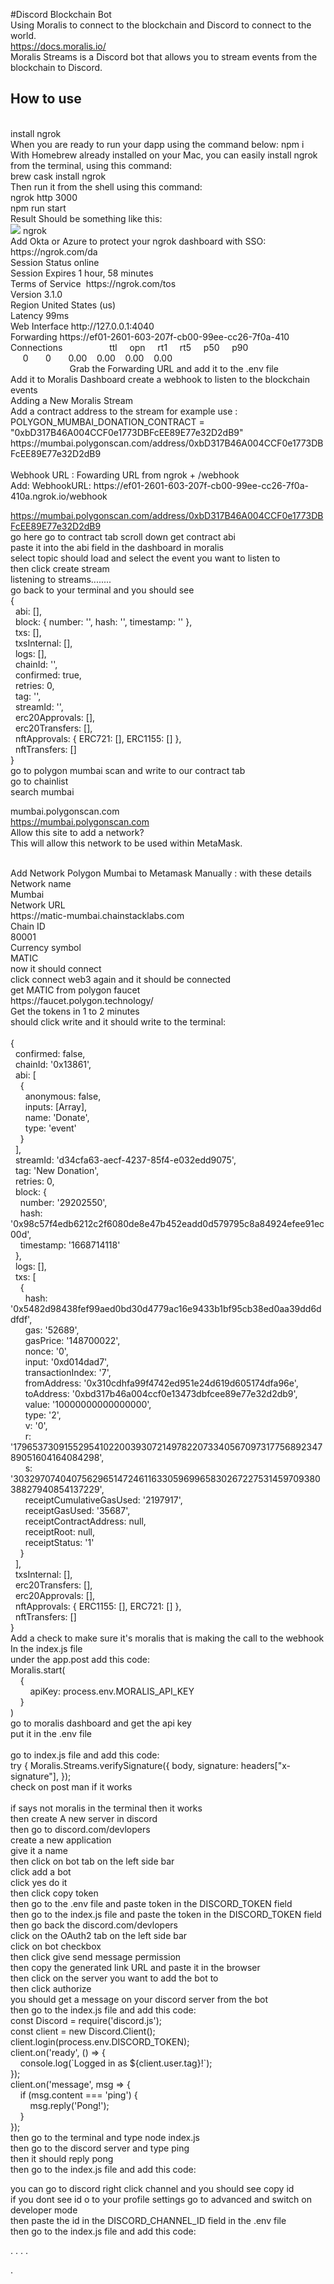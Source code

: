 #Discord Blockchain Bot
<br/>
Using Moralis to connect to the blockchain and Discord to connect to the world. 
<br/>
 https://docs.moralis.io/
 <br/>
Moralis Streams is a Discord bot that allows you to stream events from the blockchain to Discord.
<br/>
## How to use
<br/>
install ngrok 
<br/>
When you are ready to run your dapp using the command below:
npm i
<br/>
With Homebrew already installed on your Mac, you can easily install ngrok from the terminal, using this command: <br/>
brew cask install ngrok <br/>
Then run it from the shell using this command: <br/>
ngrok http 3000<br/> 
npm run start <br/>
Result Should be something like this: <br/> 
<img src="./assets/ngrok-terminal">
ngrok <br/>
Add Okta or Azure to protect your ngrok dashboard with SSO: <br/>
https://ngrok.com/da <br/> 
Session Status online <br/> 
Session Expires 1 hour, 58 minutes <br/>
Terms of Service  https://ngrok.com/tos <br/>
Version 3.1.0 <br/>
Region United States (us) <br/>
Latency 99ms <br/>
Web Interface http://127.0.0.1:4040   <br/>
Forwarding https://ef01-2601-603-207f-cb00-99ee-cc26-7f0a-410 <br/>
Connections                   ttl     opn     rt1     rt5     p50     p90 <br/>  
                               0       0       0.00    0.00    0.00    0.00  <br/>                       
Grab the Forwarding URL and add it to the .env file <br/>
Add it to Moralis Dashboard create a webhook to listen to the blockchain events <br/>
Adding a New Moralis Stream
<br/>
Add a contract address to the stream for example use :
<br/>
POLYGON_MUMBAI_DONATION_CONTRACT = "0xbD317B46A004CCF0e1773DBFcEE89E77e32D2dB9" 
<br/>
https://mumbai.polygonscan.com/address/0xbD317B46A004CCF0e1773DBFcEE89E77e32D2dB9
<br/>
                                    
<br/>
Webhook URL : Fowarding URL from ngrok + /webhook
<br/>
Add: WebhookURL: https://ef01-2601-603-207f-cb00-99ee-cc26-7f0a-410a.ngrok.io/webhook
<br/>

https://mumbai.polygonscan.com/address/0xbD317B46A004CCF0e1773DBFcEE89E77e32D2dB9
<br/>
go here go to contract tab scroll down get contract abi
<br/>
paste it into the abi field in the dashboard in moralis
<br/>
select topic should load and select the event you want to listen to
<br/>
then click create stream
<br/>
listening to streams........
<br/>
go back to your terminal and you should see 
<br/>
{
<br/>
  abi: [],
  <br/>
  block: { number: '', hash: '', timestamp: '' },
  <br/>
  txs: [],
  <br/>
  txsInternal: [],
  <br/>
  logs: [],
  <br/>
  chainId: '',
  <br/>
  confirmed: true,
  <br/>
  retries: 0,
  <br/>
  tag: '',
  <br/>
  streamId: '',
  <br/>
  erc20Approvals: [],
  <br/>
  erc20Transfers: [],
  <br/>
  nftApprovals: { ERC721: [], ERC1155: [] },
  <br/>
  nftTransfers: []
  <br/>
}
<br/>
go to polygon mumbai scan and write to our contract tab
<br/>
go to chainlist 
<br/>
search mumbai
<br/>

mumbai.polygonscan.com
<br/>
https://mumbai.polygonscan.com
<br/>
Allow this site to add a network?
<br/>
This will allow this network to be used within MetaMask.
<br/>

<br/>
Add Network Polygon Mumbai to Metamask Manually : with these details 
<br/>
Network name
<br/>
Mumbai
<br/>
Network URL
<br/>
https://matic-mumbai.chainstacklabs.com
<br/>
Chain ID
<br/>
80001
<br/>
Currency symbol
<br/>
MATIC
<br/>
now it should connect
<br/>
click connect web3 again and it should be connected 
<br/>
get MATIC from polygon faucet 
<br/>
https://faucet.polygon.technology/
<br/>
Get the tokens in 1 to 2 minutes
<br/>
should click write and it should write to the terminal:
<br/>
<br/>
{
<br/>
  confirmed: false,
  <br/>
  chainId: '0x13861',
  <br/>
  abi: [
  <br/>
    {
    <br/>
      anonymous: false,
      <br/>
      inputs: [Array],
      <br/>
      name: 'Donate',
      <br/>
      type: 'event'
      <br/>
    }
    <br/>
  ],
  <br/>
  streamId: 'd34cfa63-aecf-4237-85f4-e032edd9075',
  <br/>
  tag: 'New Donation',
  <br/>
  retries: 0,
  <br/>
  block: {
  <br/>
    number: '29202550',
    <br/>
    hash: '0x98c57f4edb6212c2f6080de8e47b452eadd0d579795c8a84924efee91ec00d',
    <br/>
    timestamp: '1668714118'<br/>
  },<br/>
  logs: [],
  <br/>
  txs: [
  <br/>
    {
    <br/>
      hash: '0x5482d98438fef99aed0bd30d4779ac16e9433b1bf95cb38ed0aa39dd6ddfdf',
      <br/>
      gas: '52689',
      <br/>
      gasPrice: '148700022',
      <br/>
      nonce: '0',
      <br/>
      input: '0xd014dad7',
      <br/>
      transactionIndex: '7',
      <br/>
      fromAddress: '0x310cdhfa99f4742ed951e24d619d605174dfa96e',
      <br/>
      toAddress: '0xbd317b46a004ccf0e13473dbfcee89e77e32d2db9',
      <br/>
      value: '10000000000000000',
      <br/>
      type: '2',
      <br/>
      v: '0',
      <br/>
      r: '17965373091552954102200393072149782207334056709731775689234789051604164084298',
      <br/>
      s: '3032970740407562965147246116330596996583026722753145970938038827940854137229',
      <br/>
      receiptCumulativeGasUsed: '2197917',
      <br/>
      receiptGasUsed: '35687',
      <br/>
      receiptContractAddress: null,
      <br/>
      receiptRoot: null,
      <br/>
      receiptStatus: '1'
      <br/>
    }
    <br/>
  ],
  <br/>
  txsInternal: [],
  <br/>
  erc20Transfers: [],
  <br/>
  erc20Approvals: [],
  <br/>
  nftApprovals: { ERC1155: [], ERC721: [] },
  <br/>
  nftTransfers: []
  <br/>
}
<br/>
Add a check to make sure it's moralis that is making the call to the webhook
<br/>
In the index.js file 
<br/>
under the app.post add this code:
<br/>
Moralis.start(
<br/>
    {
    <br/>
        apiKey: process.env.MORALIS_API_KEY
        <br/>
    } <br/>
) <br/>
go to moralis dashboard and get the api key <br/>
put it in the .env file <br/>
<br/>
go to index.js file and add this code: <br/>
  try {
    Moralis.Streams.verifySignature({
      body,
      signature: headers["x-signature"],
    });
<br/>
check on post man if it works <br/>
<br/>   
if says not moralis in the terminal then it works  <br/>
then create A new server in discord <br/>
then go to discord.com/devlopers <br/>
create a new application <br/>
give it a name <br/>
then click on bot tab on the left side bar <br/>
click add a bot <br/>
click yes do it <br/>
then click copy token <br/>
then go to the .env file and paste token in the DISCORD_TOKEN field <br/>
then go to the index.js file and paste the token in the DISCORD_TOKEN field <br/>
then go back the discord.com/devlopers <br/>
click on the OAuth2 tab on the left side bar <br/>
click on bot checkbox <br/>
then click give send message permission <br/>
then copy the generated link URL and paste it in the browser <br/>
then click on the server you want to add the bot to <br/>
then click authorize <br/>
you should get a message on your discord server from the bot </br>
then go to the index.js file and add this code: <br/>
const Discord = require('discord.js'); <br/>
const client = new Discord.Client(); <br/>
client.login(process.env.DISCORD_TOKEN); <br/>
client.on('ready', () => { <br/>
    console.log(`Logged in as ${client.user.tag}!`); <br/>
}); <br/>
client.on('message', msg => { <br/>
    if (msg.content === 'ping') { <br/>
        msg.reply('Pong!'); <br/>
    } <br/>
}); <br/>
then go to the terminal and type node index.js <br/>
then go to the discord server and type ping <br/>
then it should reply pong <br/>
then go to the index.js file and add this code: <br/>

you can go to discord right click channel and you should see copy id <br/>
if you dont see id o to your profile settings go to advanced and switch on developer mode  <br/>
then paste the id in the DISCORD_CHANNEL_ID field in the .env file <br/>
then go to the index.js file and add this code: <br/>



.
.
.
.








































































































































































































































































































































































.
